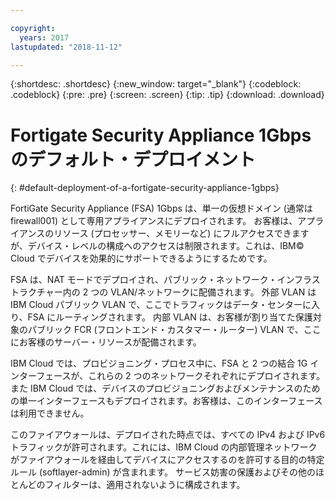 ```yaml
---

copyright:
  years: 2017
lastupdated: "2018-11-12"

---
```


{:shortdesc: .shortdesc}
{:new_window: target="_blank"}
{:codeblock: .codeblock}
{:pre: .pre}
{:screen: .screen}
{:tip: .tip}
{:download: .download}

# Fortigate Security Appliance 1Gbps のデフォルト・デプロイメント
{: #default-deployment-of-a-fortigate-security-appliance-1gbps}

FortiGate Security Appliance (FSA) 1Gbps は、単一の仮想ドメイン (通常は firewall001) として専用アプライアンスにデプロイされます。 お客様は、アプライアンスのリソース (プロセッサー、メモリーなど) にフルアクセスできますが、デバイス・レベルの構成へのアクセスは制限されます。これは、IBM© Cloud でデバイスを効果的にサポートできるようにするためです。

FSA は、NAT モードでデプロイされ、パブリック・ネットワーク・インフラストラクチャー内の 2 つの VLAN/ネットワークに配備されます。 外部 VLAN は IBM Cloud パブリック VLAN で、ここでトラフィックはデータ・センターに入り、FSA にルーティングされます。 内部 VLAN は、お客様が割り当てた保護対象のパブリック FCR (フロントエンド・カスタマー・ルーター) VLAN で、ここにお客様のサーバー・リソースが配備されます。  

IBM Cloud では、プロビジョニング・プロセス中に、FSA と 2 つの結合 1G インターフェースが、これらの 2 つのネットワークそれぞれにデプロイされます。 また IBM Cloud では、デバイスのプロビジョニングおよびメンテナンスのための単一インターフェースもデプロイされます。お客様は、このインターフェースは利用できません。

このファイアウォールは、デプロイされた時点では、すべての IPv4 および IPv6 トラフィックが許可されます。これには、IBM Cloud の内部管理ネットワークがファイアウォールを経由してデバイスにアクセスするのを許可する目的の特定ルール (softlayer-admin) が含まれます。 サービス妨害の保護およびその他のほとんどのフィルターは、適用されないように構成されます。
